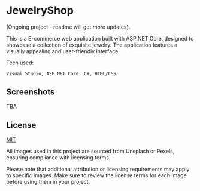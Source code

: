 
# JewelryShop

(Ongoing project - readme will get more updates).

This is a E-commerce web application built with ASP.NET Core, designed to showcase a collection of exquisite jewelry.
The application features a visually appealing and user-friendly interface.

Tech used:

    Visual Studio, ASP.NET Core, C#, HTML/CSS



## Screenshots

TBA



## License

[MIT](https://choosealicense.com/licenses/mit/)

All images used in this project are sourced from Unsplash or Pexels, ensuring compliance with licensing terms.

Please note that additional attribution or licensing requirements may apply to specific images. Make sure to review the license terms for each image before using them in your project.

